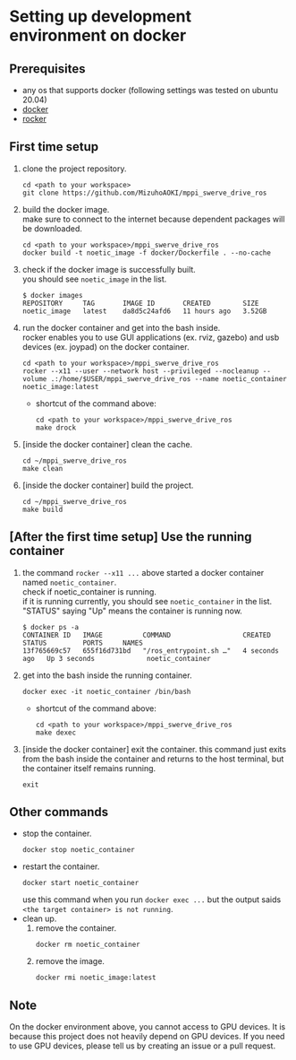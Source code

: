 # Setting up development environment on docker

## Prerequisites
- any os that supports docker (following settings was tested on ubuntu 20.04)
- [docker](https://docs.docker.com/engine/install/ubuntu/)
- [rocker](https://github.com/osrf/rocker)

## First time setup
1. clone the project repository.
    ```
    cd <path to your workspace>
    git clone https://github.com/MizuhoAOKI/mppi_swerve_drive_ros
    ```
1. build the docker image.   
   make sure to connect to the internet because dependent packages will be downloaded.
    ```
    cd <path to your workspace>/mppi_swerve_drive_ros
    docker build -t noetic_image -f docker/Dockerfile . --no-cache
    ```
1. check if the docker image is successfully built.  
    you should see `noetic_image` in the list.
    ```
    $ docker images
    REPOSITORY     TAG       IMAGE ID       CREATED        SIZE
    noetic_image   latest    da8d5c24afd6   11 hours ago   3.52GB
    ```
1. run the docker container and get into the bash inside.   
   rocker enables you to use GUI applications (ex. rviz, gazebo) and usb devices (ex. joypad) on the docker container.
    ```
    cd <path to your workspace>/mppi_swerve_drive_ros
    rocker --x11 --user --network host --privileged --nocleanup --volume .:/home/$USER/mppi_swerve_drive_ros --name noetic_container noetic_image:latest
    ```
    - shortcut of the command above:
        ```
        cd <path to your workspace>/mppi_swerve_drive_ros
        make drock
        ```
1. [inside the docker container] clean the cache.
    ```
    cd ~/mppi_swerve_drive_ros
    make clean
    ```
1. [inside the docker container] build the project.
    ```
    cd ~/mppi_swerve_drive_ros
    make build
    ```

## [After the first time setup] Use the running container
1. the command `rocker --x11 ...` above started a docker container named `noetic_container`.  
    check if noetic_container is running.   
   if it is running currently, you should see `noetic_container` in the list.  
   "STATUS" saying "Up" means the container is running now.
    ```
    $ docker ps -a
    CONTAINER ID   IMAGE          COMMAND                  CREATED         STATUS         PORTS     NAMES
    13f765669c57   655f16d731bd   "/ros_entrypoint.sh …"   4 seconds ago   Up 3 seconds             noetic_container
    ```
1. get into the bash inside the running container.
    ```
    docker exec -it noetic_container /bin/bash
    ```
    - shortcut of the command above:
        ```
        cd <path to your workspace>/mppi_swerve_drive_ros
        make dexec
        ```
1. [inside the docker container] exit the container.
    this command just exits from the bash inside the container and returns to the host terminal, but the container itself remains running.
    ```
    exit
    ```


## Other commands
-  stop the container.
    ```
    docker stop noetic_container
    ```
-  restart the container.
    ```
    docker start noetic_container
    ```
    use this command when you run `docker exec ...` but the output saids `<the target container> is not running`.
-  clean up.
    1. remove the container.
        ```
        docker rm noetic_container
        ```
    1. remove the image.
        ```
        docker rmi noetic_image:latest
        ```


## Note
On the docker environment above, you cannot access to GPU devices.
It is because this project does not heavily depend on GPU devices. 
If you need to use GPU devices, please tell us by creating an issue or a pull request.

